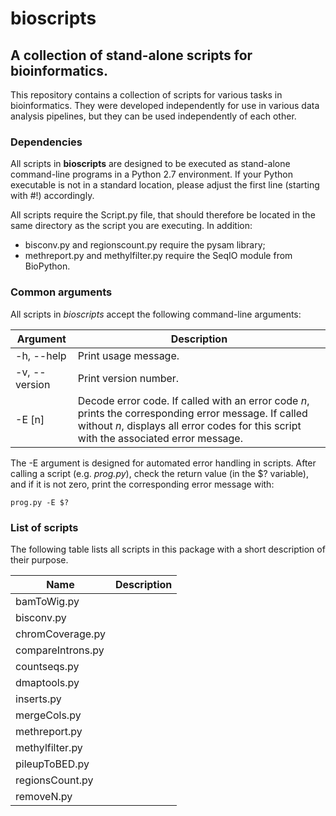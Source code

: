 # bioscripts
## A collection of stand-alone scripts for bioinformatics.

This repository contains a collection of scripts for various tasks in bioinformatics. 
They were developed independently for use in various data analysis pipelines, but they
can be used independently of each other.

### Dependencies

All scripts in **bioscripts** are designed to be executed as stand-alone
command-line programs in a Python 2.7 environment. If your Python
executable is not in a standard location, please adjust the first line
(starting with #!) accordingly.

All scripts require the Script.py file, that should therefore be
located in the same directory as the script you are executing. In
addition: 

* bisconv.py and regionscount.py require the pysam library;
* methreport.py and methylfilter.py require the SeqIO module from BioPython.

### Common arguments

All scripts in *bioscripts* accept the following command-line
arguments:

Argument | Description
-----------|------------
-h, --help | Print usage message.
-v, --version | Print version number.
-E [n]        | Decode error code. If called with an error code *n*, prints the corresponding error message. If called without *n*, displays all error codes for this script with the associated error message.

The -E argument is designed for automated error handling in
scripts. After calling a script (e.g. *prog.py*), check the return value (in the $?
variable), and if it is not zero, print the corresponding error
message with:

```
prog.py -E $?
```

### List of scripts

The following table lists all scripts in this package with a short
description of their purpose.

Name | Description
-----|------------
bamToWig.py   | 
bisconv.py   | 
chromCoverage.py   | 
compareIntrons.py   | 
countseqs.py   | 
dmaptools.py   | 
inserts.py   | 
mergeCols.py   | 
methreport.py   | 
methylfilter.py   | 
pileupToBED.py   | 
regionsCount.py   | 
removeN.py   | 
